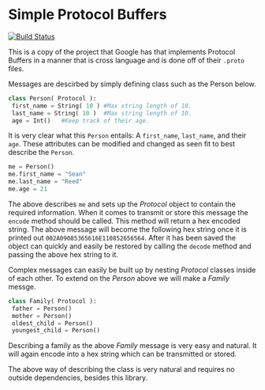 Simple Protocol Buffers
=======================
[![Build Status](https://travis-ci.org/streed/simplePB.png?branch=master)](https://travis-ci.org/streed/simplePB)

This is a copy of the project that Google has that implements Protocol Buffers in a manner
that is cross language and is done off of their `.proto` files. 

Messages are descirbed by simply defining class such as the Person below.

```python
class Person( Protocol ):
 first_name = String( 10 ) #Max string length of 10.
 last_name = String( 10 )  #Max string length of 10.
 age = Int()   #Keep track of their age.
```

It is very clear what this `Person` entails: A `first_name`, `last_name`, and their `age`.
These attributes can be modified and changed as seen fit to best describe the `Person`.

```python
me = Person()
me.first_name = "Sean"
me.last_name = "Reed"
me.age = 21
```

The above describes `me` and sets up the _Protocol_ object to contain the required information.
When it comes to transmit or store this message the `encode` method should be called. This
method will return a hex encoded string. The above message will become the following hex string
once it is printed out `002A09085365616E110852656564`. After it has been saved the object can
quickly and easily be restored by calling the `decode` method and passing the above hex string 
to it.

Complex messages can easily be built up by nesting _Protocol_ classes inside of each other.
To extend on the _Person_ above we will make a _Family_ messge.

```python
class Family( Protocol ):
 father = Person()
 mother = Person()
 oldest_child = Person()
 youngest_child = Person()
```

Describing a family as the above _Family_ message is very easy and natural. It will again encode
into a hex string which can be transmitted or stored.

The above way of describing the class is very natural and requires no outside dependencies,
besides this library.

